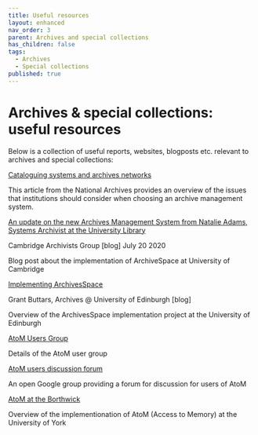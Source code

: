 ```yaml
---
title: Useful resources
layout: enhanced
nav_order: 3
parent: Archives and special collections
has_children: false
tags:
  - Archives
  - Special collections
published: true
---
```

# Archives & special collections: useful resources

Below is a collection of useful reports, websites, blogposts etc. relevant to archives and special collections:

[Cataloguing systems and archives networks](https://www.nationalarchives.gov.uk/archives-sector/advice-and-guidance/managing-your-collection/cataloguing/cataloguing-and-archives-networks/)

This article from the National Archives provides an overview of the issues that institutions should consider when choosing an archive management system.

[An update on the new Archives Management System from Natalie Adams, Systems Archivist at the University Library](https://cambridgearchivistsgroup.wordpress.com/tag/archivesspace/)

Cambridge Archivists Group \[blog] July 20 2020

Blog post about the implementation of ArchiveSpace at University of Cambridge

[Implementing ArchivesSpace](https://libraryblogs.is.ed.ac.uk/edinburghuniversityarchives/2015/06/22/implementing-archivesspace/)

Grant Buttars, Archives @ University of Edinburgh \[blog]

Overview of the ArchivesSpace implementation project at the University of Edinburgh

[AtoM Users Group](https://wiki.accesstomemory.org/Community/Groups/UK)

Details of the AtoM user group

[AtoM users discussion forum](https://groups.google.com/g/ica-atom-users?pli=1)

An open Google group providing a forum for discussion for users of AtoM[](https://groups.google.com/g/ica-atom-users?pli=1)

[AtoM at the Borthwick](https://www.york.ac.uk/borthwick/projects/atom/)

Overview of the implementionation of AtoM (Access to Memory) at the University of York
